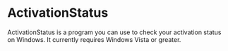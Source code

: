 # ActivationStatus
ActivationStatus is a program you can use to check your activation status on Windows. It currently requires Windows Vista or greater.
